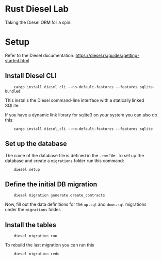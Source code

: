 # Rust Diesel Lab
Taking the Diesel ORM for a spin.


# Setup 

Refer to the Diesel documentation: https://diesel.rs/guides/getting-started.html

## Install Diesel CLI

```
    cargo install diesel_cli --no-default-features --features sqlite-bundled
```

This installs the Diesel command-line interface with a statically linked SQLite.

If you have a dynamic link library for sqlite3 on your system you can also do this:

```
    cargo install diesel_cli --no-default-features --features sqlite
```

## Set up the database
The name of the database file is defined in the `.env` file.
To set up the database and create a `migrations` folder run this command:

```
    diesel setup
```

## Define the initial DB migration

```
    diesel migration generate create_contracts
```

Now, fill out the data definitions for the `up.sql` and `down.sql` migrations under the `migrations` folder.

## Install the tables

```
    diesel migration run
```

To rebuild the last migration you can run this
```
    diesel migration redo
```


